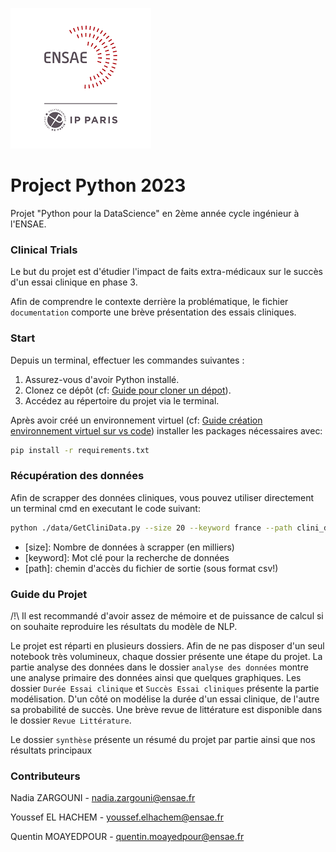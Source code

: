 ![](images/ensae_logo.png)


# Project Python 2023

Projet "Python pour la DataScience" en 2ème année cycle ingénieur à l'ENSAE. 

### Clinical Trials

Le but du projet est d'étudier l'impact de faits extra-médicaux sur le succès d'un essai clinique en phase 3.

Afin de comprendre le contexte derrière la problématique, le fichier ``documentation`` comporte une brève présentation des essais cliniques.

### Start
Depuis un terminal, effectuer les commandes suivantes :

1. Assurez-vous d'avoir Python installé.
2. Clonez ce dépôt (cf: [Guide pour cloner un dépot](https://docs.github.com/fr/repositories/creating-and-managing-repositories/cloning-a-repository)).
3. Accédez au répertoire du projet via le terminal.

Après avoir créé un environnement virtuel (cf: [Guide création environnement virtuel sur vs code](https://code.visualstudio.com/docs/python/environments)) installer les packages nécessaires avec:

```bash
pip install -r requirements.txt
```

### Récupération des données

Afin de scrapper des données cliniques, vous pouvez utiliser directement un terminal cmd en executant le code suivant:
```bash
python ./data/GetCliniData.py --size 20 --keyword france --path clini_data.csv
```

- [size]: Nombre de données à scrapper (en milliers)
- [keyword]: Mot clé pour la recherche de données
- [path]: chemin d'accès du fichier de sortie (sous format csv!) 

### Guide du Projet

/!\ Il est recommandé d'avoir assez de mémoire et de puissance de calcul si on souhaite reproduire les résultats du modèle de NLP.

Le projet est réparti en plusieurs dossiers. Afin de ne pas disposer d'un seul notebook très volumineux, chaque dossier présente une étape du projet. La partie analyse des données dans le dossier ``analyse des données`` montre une analyse primaire des données ainsi que quelques graphiques. Les dossier ``Durée Essai clinique`` et ``Succès Essai cliniques`` présente la partie modélisation. D'un côté on modélise la durée d'un essai clinique, de l'autre sa probabilité de succès. Une brève revue de littérature est disponible dans le dossier ``Revue Littérature``.

Le dossier ``synthèse`` présente un résumé du projet par partie ainsi que nos résultats principaux

### Contributeurs

Nadia ZARGOUNI - nadia.zargouni@ensae.fr

Youssef EL HACHEM - youssef.elhachem@ensae.fr

Quentin MOAYEDPOUR - quentin.moayedpour@ensae.fr